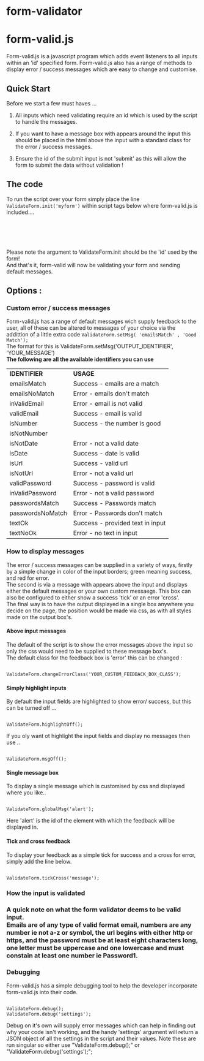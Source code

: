 # form-validator
<h1>form-valid.js</h1>

<p>
Form-valid.js is a javascript program which adds event listeners to all inputs
within an 'id' specified form. Form-valid.js also has a range of methods to display 
error / success messages which are easy to change and customise.
</p>

<h2>Quick Start</h2>

<p>
Before we start a few must haves ...<br />

1) All inputs which need validating require an id which is used by the script to handle
the messages.<br />

2) If you want to have a message box with appears around the input this should be 
placed in the html above the input with a standard class for the error / success
messages.<br />
3) Ensure the id of the submit input is not 'submit' as this will allow the
form to submit the data without validation !
</p>
<h2>The code</h2>
<p>
To run the script over your form simply place the line <code>ValidateForm.init('myform')</code>
within script tags below where form-valid.js is included....
</p>
<code>
<script src="form-valid.js"></script>
<script>
ValidateForm.init('myform')
</script>
</code>
<br />
<p>
Please note the argument to ValidateForm.init should be the 'id' used by the form!
<br />
And that's it, form-valid will now be validating your form and sending default messages.
</p>

<h2>Options : </h2>
<h3>Custom error / success messages</h3>
<p>
Form-valid.js has a range of default messages wich supply feedback to the user,
all of these can be altered to messages of your choice via the addittion of a little extra
code <code>ValidateForm.setMsg( 'emailsMatch' , 'Good Match');</code><br />
The format for this is ValidateForm.setMsg('OUTPUT_IDENTIFIER', 'YOUR_MESSAGE')<br />
<b>The following are all the available identifiers you can use</b><br />
<table>
    <tr>
        <td><b>IDENTIFIER</b></td>
        <td><b>USAGE</b></td>
    </tr>
    <tr>
        <td>emailsMatch</td>
        <td>Success - emails are a match</td>
    </tr>
    <tr>
        <td>emailsNoMatch</td>
        <td>Error - emails don't match</td>
    </tr>
    <tr>
        <td>inValidEmail</td>
        <td>Error - email is not valid</td>
    </tr>
    <tr>
        <td>validEmail</td>
        <td>Success - email is valid</td>
    </tr>
    <tr>
        <td>isNumber</td>
        <td>Success - the number is good</td>
    </tr>
    <tr>
        <td>isNotNumber</td>
        <td><Error - not a real number/td>
    </tr>
    <tr>
        <td>isNotDate</td>
        <td>Error - not a valid date</td>
    </tr>
    <tr>
        <td>isDate</td>
        <td>Success - date is valid</td>
    </tr>
    <tr>
        <td>isUrl</td>
        <td>Success - valid url</td>
    </tr>
    <tr>
        <td>isNotUrl</td>
        <td>Error - not a valid url</td>
    </tr>
    <tr>
        <td>validPassword</td>
        <td>Success - password is valid</td>
    </tr>
    <tr>
        <td>inValidPassword</td>
        <td>Error - not a valid password</td>
    </tr>
    <tr>
        <td>passwordsMatch</td>
        <td>Success - Passwords match</td>
    </tr>
    <tr>
        <td>passwordsNoMatch</td>
        <td>Error - Passwords don't match</td>
    </tr>    
    <tr>
        <td>textOk</td>
        <td>Success - provided text in input</td>
    </tr>    
    <tr>
        <td>textNoOk</td>
        <td>Error - no text in input</td>
    </tr>                                                                
</table>
</p>
<h3>How to display messages</h3>
<p>
The error / success messages can be supplied in a variety of ways, firstly by
a simple change in color of the input borders; green meaning success, and red for 
error.<br />
The second is via a message with appears above the input and displays
either the default messages or your own custom messaegs. This box can also be
configured to either show a success 'tick' or an error 'cross'.<br />
The final way is to have the output displayed in a single box anywhere you decide
on the page, the position would be made via css, as with all styles made on the
output box's.
</p>
<h4>Above input messages</h4>
<p>
The default of the script is to show the error messages above the input so only
the css would need to be supplied to these message box's.<br />
The default class for the feedback box is 'error' this can be changed :
</p>
<code>
ValidateForm.changeErrorClass('YOUR_CUSTOM_FEEDBACK_BOX_CLASS');
</code>
<h4>Simply highlight inputs</h4>
<p>
By default the input fields are highlighted to show error/ success, but this
can be turned off ...
</p>
<code>
ValidateForm.highlightOff();
</code>
<p>
If you oly want ot highlight the input fields and display no messages then use ..
</p>
<code>
ValidateForm.msgOff();
</code>
<h4>Single message box</h4>
<p>
To display a single message which is customised by css and displayed where you like..
</p>
<code>
ValidateForm.globalMsg('alert');
</code>
<p>
Here 'alert' is the id of the element with which the feedback will be displayed in.
</p>
<h4>Tick and cross feedback</h4>
<p>
To display your feedback as a simple tick for success and a cross for error,
simply add the line below.
</p>
<code>
ValidateForm.tickCross('message');
</code>
<h3>How the input is validated<h3>
<p>
A quick note on what the form validator deems to be valid input.<br />
Emails are of any type of valid format email, numbers are any number ie not a-z or symbol,
the url begins with either http or https, and the password must be at least eight
characters long, one letter must be uppercase and one lowercase and must constain
at least one number ie Password1.
</p>
<h3>Debugging</h3>
<p>
Form-valid.js has a simple debugging tool to help the developer incorporate form-valid.js
into their code.
</p>
<code>
ValidateForm.debug();
ValidateForm.debug('settings');
</code>
<p>
Debug on it's own will supply error messages which can help in finding out why 
your code isn't working, and the handy 'settings' argument will return  a JSON
object of all the settings in the script and their values. Note these are run
singular so either use "ValidateForm.debug();" or "ValidateForm.debug('settings');";
</p>
